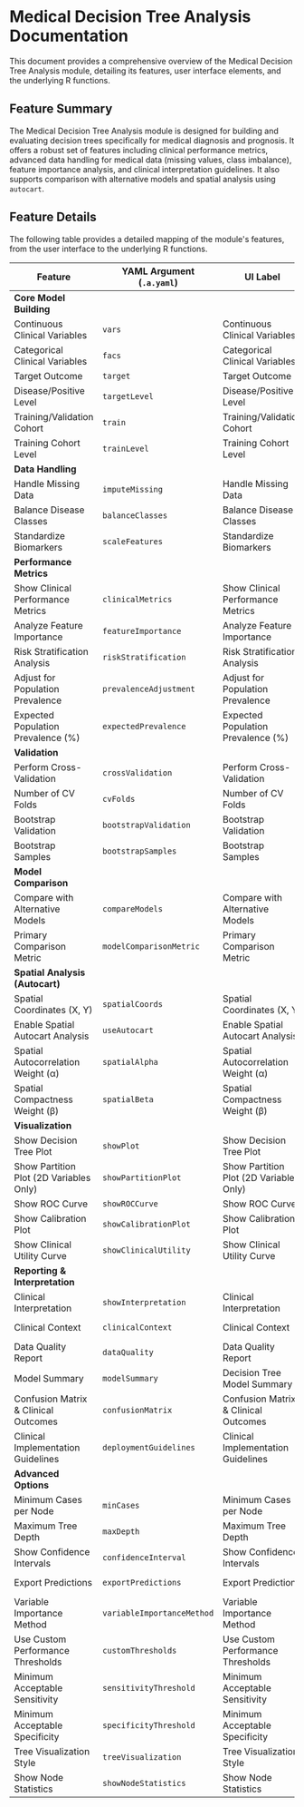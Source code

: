 # Medical Decision Tree Analysis Documentation

This document provides a comprehensive overview of the Medical Decision Tree Analysis module, detailing its features, user interface elements, and the underlying R functions.

## Feature Summary

The Medical Decision Tree Analysis module is designed for building and evaluating decision trees specifically for medical diagnosis and prognosis. It offers a robust set of features including clinical performance metrics, advanced data handling for medical data (missing values, class imbalance), feature importance analysis, and clinical interpretation guidelines. It also supports comparison with alternative models and spatial analysis using `autocart`.

## Feature Details

The following table provides a detailed mapping of the module's features, from the user interface to the underlying R functions.

| Feature                          | YAML Argument (`.a.yaml`)      | UI Label                               | Results Section (`.r.yaml`)         | R Function (`.b.R`)                  |
| -------------------------------- | ------------------------------ | -------------------------------------- | ----------------------------------- | ------------------------------------ |
| **Core Model Building**          |                                |                                        |                                     |                                      |
| Continuous Clinical Variables    | `vars`                         | Continuous Clinical Variables          | `modelSummary`                      | `.prepareData`                       |
| Categorical Clinical Variables   | `facs`                         | Categorical Clinical Variables         | `modelSummary`                      | `.prepareData`                       |
| Target Outcome                   | `target`                       | Target Outcome                         | `modelSummary`                      | `.prepareData`                       |
| Disease/Positive Level           | `targetLevel`                  | Disease/Positive Level                 | `modelSummary`                      | `.prepareData`                       |
| Training/Validation Cohort       | `train`                        | Training/Validation Cohort             | `modelSummary`                      | `.prepareData`                       |
| Training Cohort Level            | `trainLevel`                   | Training Cohort Level                  | `modelSummary`                      | `.prepareData`                       |
| **Data Handling**                |                                |                                        |                                     |                                      |
| Handle Missing Data              | `imputeMissing`                | Handle Missing Data                    | `missingDataReport`                 | `.imputeMedicalData`                 |
| Balance Disease Classes          | `balanceClasses`               | Balance Disease Classes                | `modelSummary`                      | `.balanceData`                       |
| Standardize Biomarkers           | `scaleFeatures`                | Standardize Biomarkers                 | `modelSummary`                      | `.prepareData`                       |
| **Performance Metrics**          |                                |                                        |                                     |                                      |
| Show Clinical Performance Metrics| `clinicalMetrics`              | Show Clinical Performance Metrics      | `clinicalMetrics`                   | `.calculateClinicalMetrics`          |
| Analyze Feature Importance       | `featureImportance`            | Analyze Feature Importance             | `featureImportance`                 | `.analyzeFeatureImportance`          |
| Risk Stratification Analysis     | `riskStratification`           | Risk Stratification Analysis           | `riskStratification`                | `.performRiskStratification`         |
| Adjust for Population Prevalence | `prevalenceAdjustment`         | Adjust for Population Prevalence       | `adjustedMetrics`                   | `.adjustForPrevalence`               |
| Expected Population Prevalence (%)| `expectedPrevalence`           | Expected Population Prevalence (%)     | `adjustedMetrics`                   | `.adjustForPrevalence`               |
| **Validation**                   |                                |                                        |                                     |                                      |
| Perform Cross-Validation         | `crossValidation`              | Perform Cross-Validation               | `crossValidationResults`            | `.performCrossValidation`            |
| Number of CV Folds               | `cvFolds`                      | Number of CV Folds                     | `crossValidationResults`            | `.performCrossValidation`            |
| Bootstrap Validation             | `bootstrapValidation`          | Bootstrap Validation                   | `bootstrapResults`                  | `.performBootstrapValidation`        |
| Bootstrap Samples                | `bootstrapSamples`             | Bootstrap Samples                      | `bootstrapResults`                  | `.performBootstrapValidation`        |
| **Model Comparison**             |                                |                                        |                                     |                                      |
| Compare with Alternative Models  | `compareModels`                | Compare with Alternative Models        | `modelComparison`                   | `.compareModels`                     |
| Primary Comparison Metric        | `modelComparisonMetric`        | Primary Comparison Metric              | `modelComparison`                   | `.compareModels`                     |
| **Spatial Analysis (Autocart)**  |                                |                                        |                                     |                                      |
| Spatial Coordinates (X, Y)       | `spatialCoords`                | Spatial Coordinates (X, Y)             | `spatialAnalysis`, `spatialInterpretation` | `.performAutocartAnalysis`           |
| Enable Spatial Autocart Analysis | `useAutocart`                  | Enable Spatial Autocart Analysis       | `spatialAnalysis`, `spatialInterpretation` | `.performAutocartAnalysis`           |
| Spatial Autocorrelation Weight (α)| `spatialAlpha`                 | Spatial Autocorrelation Weight (α)     | `spatialAnalysis`                   | `.performAutocartAnalysis`           |
| Spatial Compactness Weight (β)   | `spatialBeta`                  | Spatial Compactness Weight (β)         | `spatialAnalysis`                   | `.performAutocartAnalysis`           |
| **Visualization**                |                                |                                        |                                     |                                      |
| Show Decision Tree Plot          | `showPlot`                     | Show Decision Tree Plot                | `plot`                              | `.plot`                              |
| Show Partition Plot (2D Variables Only)| `showPartitionPlot`            | Show Partition Plot (2D Variables Only)| `partitionPlot`                     | `.plotPartition`                     |
| Show ROC Curve                   | `showROCCurve`                 | Show ROC Curve                         | `rocPlot`                           | `.plotROC`                           |
| Show Calibration Plot            | `showCalibrationPlot`          | Show Calibration Plot                  | `calibrationPlot`                   | `.plotCalibration`                   |
| Show Clinical Utility Curve      | `showClinicalUtility`          | Show Clinical Utility Curve            | `clinicalUtilityPlot`               | `.plotClinicalUtility`               |
| **Reporting & Interpretation**   |                                |                                        |                                     |                                      |
| Clinical Interpretation          | `showInterpretation`           | Clinical Interpretation                | `clinicalInterpretation`            | `.generateClinicalInterpretation`    |
| Clinical Context                 | `clinicalContext`              | Clinical Context                       | `clinicalInterpretation`, `deploymentGuidelines` | `.generateClinicalInterpretation`, `.generateDeploymentGuidelines` |
| Data Quality Report              | `dataQuality`                  | Data Quality Report                    | `dataQuality`                       | `.generateDataQualityReport`         |
| Model Summary                    | `modelSummary`                 | Decision Tree Model Summary            | `modelSummary`                      | `.run`                               |
| Confusion Matrix & Clinical Outcomes| `confusionMatrix`              | Confusion Matrix & Clinical Outcomes   | `confusionMatrix`                   | `.run`                               |
| Clinical Implementation Guidelines| `deploymentGuidelines`         | Clinical Implementation Guidelines     | `deploymentGuidelines`              | `.generateDeploymentGuidelines`      |
| **Advanced Options**             |                                |                                        |                                     |                                      |
| Minimum Cases per Node           | `minCases`                     | Minimum Cases per Node                 | `modelSummary`                      | `.run`                               |
| Maximum Tree Depth               | `maxDepth`                     | Maximum Tree Depth                     | `modelSummary`                      | `.run`                               |
| Show Confidence Intervals        | `confidenceInterval`           | Show Confidence Intervals              | `clinicalMetrics`                   | `.calculateClinicalMetrics`          |
| Export Predictions               | `exportPredictions`            | Export Predictions                     | `predictions`, `probabilities`      | `.run`                               |
| Variable Importance Method       | `variableImportanceMethod`     | Variable Importance Method             | `featureImportance`                 | `.analyzeFeatureImportance`          |
| Use Custom Performance Thresholds| `customThresholds`             | Use Custom Performance Thresholds      | `clinicalMetrics`                   | Not implemented in `.b.R`            |
| Minimum Acceptable Sensitivity   | `sensitivityThreshold`         | Minimum Acceptable Sensitivity         | `clinicalMetrics`                   | Not implemented in `.b.R`            |
| Minimum Acceptable Specificity   | `specificityThreshold`         | Minimum Acceptable Specificity         | `clinicalMetrics`                   | Not implemented in `.b.R`            |
| Tree Visualization Style         | `treeVisualization`            | Tree Visualization Style               | `plot`                              | Not implemented in `.b.R`            |
| Show Node Statistics             | `showNodeStatistics`           | Show Node Statistics                   | `plot`                              | Not implemented in `.b.b.R`          |
